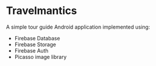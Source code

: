 # Travelmantics
A simple tour guide Android application implemented using:
<ul>
  <li>Firebase Database</li>
  <li>Firebase Storage</li>
  <li>Firebase Auth</li>
  <li>Picasso image library</li>
</ul>
